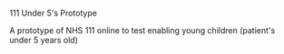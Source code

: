 111 Under 5's Prototype

A prototype of NHS 111 online to test enabling young children (patient's under 5 years old)
